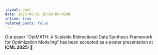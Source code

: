 ```yaml
---
layout: post
date: 2025-05-01 10:00:00-0500
inline: true
related_posts: false
---
```

Our paper "OptMATH: A Scalable Bidirectional Data Synthesis Framework for Optimization Modeling" has been accepted as a poster presentation at **ICML 2025**! 🎉
